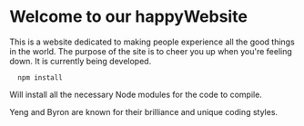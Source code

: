 # Welcome to our happyWebsite

This is a website dedicated to making people experience all the good things in the world. The purpose of the site is to cheer you up when you're feeling down. It is currently being developed.
```
  npm install
```
Will install all the necessary Node modules for the code to compile.

Yeng and Byron are known for their brilliance and unique coding styles. 
